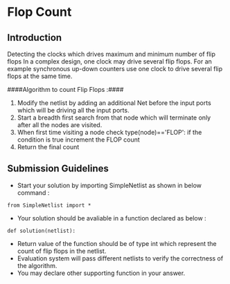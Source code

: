 <!--
name=SortedClocks
major_type=eda
minor_type=heapsort
author=dimuthu
checker=py_out
difficulty=easy
points=10
-->

Flop Count
==========

Introduction
------------

Detecting the clocks which drives maximum and
minimum number of flip flops
In a complex design, one clock may drive several flip flops. For an
example synchronous up-down counters use one clock to drive
several flip flops at the same time.

####Algorithm to count Flip Flops :####

1. Modify the netlist by adding an additional Net before the input ports which will be driving all the input ports.
2. Start a breadth first search from that node which will terminate only after all the nodes are visited.
3. When first time visiting a node check type(node)=='FLOP': if the condition is true increment the FLOP count
4. Return the final count

Submission Guidelines
---------------------

* Start your solution by importing SimpleNetlist as shown in below command :
```
from SimpleNetlist import *
```
* Your solution should be avaliable in a function declared as below :
```
def solution(netlist):
```
* Return value of the function should be of type int which represent the count of flip flops in the netlist.
* Evaluation system will pass different netlists to verify the correctness of the algorithm.
* You may declare other supporting function in your answer.
